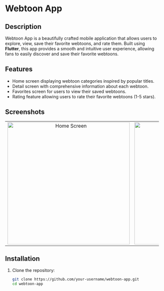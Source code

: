 # Webtoon App

## Description
Webtoon App is a beautifully crafted mobile application that allows users to explore, view, save their favorite webtoons, and rate them. Built using **Flutter**, this app provides a smooth and intuitive user experience, allowing fans to easily discover and save their favorite webtoons.

## Features
- Home screen displaying webtoon categories inspired by popular titles.
- Detail screen with comprehensive information about each webtoon.
- Favorites screen for users to view their saved webtoons.
- Rating feature allowing users to rate their favorite webtoons (1-5 stars).

## Screenshots

<table>
  <tr>
    <td align="center">
      <img src="https://github.com/user-attachments/assets/ab8d0cd2-aa89-43de-a783-9e7b7e6ff082" alt="Home Screen" height="400px">
    </td>
    <td align="center">
      <img src="assets/images/detail_screen.png" alt="Detail Screen" height="400px">
    </td>
    <td align="center">
      <img src="assets/images/favorites_screen.png" alt="Favorites Screen" height="400px">
    </td>
    <td align="center">
      <img src="assets/images/rating_feature.png" alt="Rating Feature" height="400px">
    </td>
  </tr>
</table>

## Installation
1. Clone the repository:
   ```bash
   git clone https://github.com/your-username/webtoon-app.git
   cd webtoon-app
